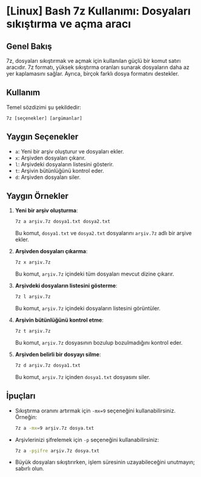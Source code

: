 # [Linux] Bash 7z Kullanımı: Dosyaları sıkıştırma ve açma aracı

## Genel Bakış
7z, dosyaları sıkıştırmak ve açmak için kullanılan güçlü bir komut satırı aracıdır. 7z formatı, yüksek sıkıştırma oranları sunarak dosyaların daha az yer kaplamasını sağlar. Ayrıca, birçok farklı dosya formatını destekler.

## Kullanım
Temel sözdizimi şu şekildedir:
```
7z [seçenekler] [argümanlar]
```

## Yaygın Seçenekler
- `a`: Yeni bir arşiv oluşturur ve dosyaları ekler.
- `x`: Arşivden dosyaları çıkarır.
- `l`: Arşivdeki dosyaların listesini gösterir.
- `t`: Arşivin bütünlüğünü kontrol eder.
- `d`: Arşivden dosyaları siler.

## Yaygın Örnekler
1. **Yeni bir arşiv oluşturma**:
   ```bash
   7z a arşiv.7z dosya1.txt dosya2.txt
   ```
   Bu komut, `dosya1.txt` ve `dosya2.txt` dosyalarını `arşiv.7z` adlı bir arşive ekler.

2. **Arşivden dosyaları çıkarma**:
   ```bash
   7z x arşiv.7z
   ```
   Bu komut, `arşiv.7z` içindeki tüm dosyaları mevcut dizine çıkarır.

3. **Arşivdeki dosyaların listesini gösterme**:
   ```bash
   7z l arşiv.7z
   ```
   Bu komut, `arşiv.7z` içindeki dosyaların listesini görüntüler.

4. **Arşivin bütünlüğünü kontrol etme**:
   ```bash
   7z t arşiv.7z
   ```
   Bu komut, `arşiv.7z` dosyasının bozulup bozulmadığını kontrol eder.

5. **Arşivden belirli bir dosyayı silme**:
   ```bash
   7z d arşiv.7z dosya1.txt
   ```
   Bu komut, `arşiv.7z` içinden `dosya1.txt` dosyasını siler.

## İpuçları
- Sıkıştırma oranını artırmak için `-mx=9` seçeneğini kullanabilirsiniz. Örneğin:
  ```bash
  7z a -mx=9 arşiv.7z dosya.txt
  ```
- Arşivlerinizi şifrelemek için `-p` seçeneğini kullanabilirsiniz:
  ```bash
  7z a -pşifre arşiv.7z dosya.txt
  ```
- Büyük dosyaları sıkıştırırken, işlem süresinin uzayabileceğini unutmayın; sabırlı olun.